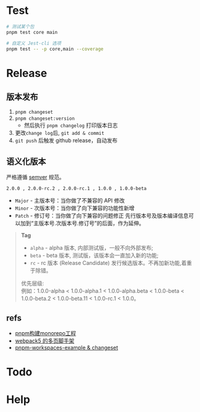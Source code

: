 # Test

```bash
# 测试某个包
pnpm test core main

# 自定义 Jest-cli 选项
pnpm test -- -p core,main --coverage
```



# Release

## 版本发布

1. `pnpm changeset`
2. `pnpm changeset:version`
   - 然后执行 `pnpm changelog` 打印版本日志
3. 更改`change log`后, `git add & commit`
4. `git push` 后触发 github release，自动发布


## 语义化版本
严格遵循 [semver](https://semver.org/) 规范。

```
2.0.0 , 2.0.0-rc.2 , 2.0.0-rc.1 , 1.0.0 , 1.0.0-beta
```

- `Major` - 主版本号：当你做了不兼容的 API 修改
- `Minor` - 次版本号：当你做了向下兼容的功能性新增
- `Patch` - 修订号：当你做了向下兼容的问题修正
先行版本号及版本编译信息可以加到“主版本号.次版本号.修订号”的后面，作为延伸。

> **Tag**
> - `alpha` - alpha 版本, 内部测试版，一般不向外部发布;
> - `beta` - beta 版本, 测试版，该版本会一直加入新的功能;
> - `rc` - rc 版本 (Release Candidate) 发行候选版本。不再加新功能,着重于除错。  
>
> 优先层级:  
> 例如：1.0.0-alpha < 1.0.0-alpha.1 < 1.0.0-alpha.beta < 1.0.0-beta < 1.0.0-beta.2 < 1.0.0-beta.11 < 1.0.0-rc.1 < 1.0.0。


## refs
- [pnpm构建monorepo工程](https://github.com/astonishqft/pnpm-monorepo-demo)
- [webpack5 的多页脚手架](https://github.com/kailong321200875/webpack-multi-page-cli)
- [pnpm-workspaces-example & changeset](https://github.com/DavidWells/pnpm-workspaces-example/)


# Todo


# Help
